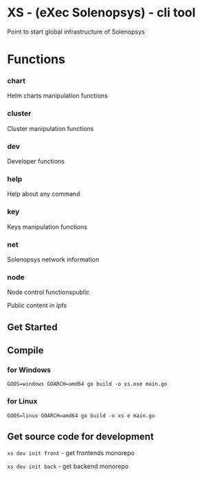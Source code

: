 # XS - (eXec Solenopsys) - cli tool

Point to start global infrastructure of Solenopsys

# Functions

### chart

Helm charts manipulation functions

### cluster

Cluster manipulation functions

### dev

Developer functions

### help

Help about any command

### key

Keys manipulation functions

### net

Solenopsys network information

### node

Node control functionspublic

Public content in ipfs

## Get Started

## Compile

### for Windows

`GOOS=windows GOARCH=amd64 go build -o xs.exe main.go`

### for Linux

`GOOS=linux GOARCH=amd64 go build -o xs e main.go`

## Get source code for development

`xs dev init front` - get frontends monorepo

`xs dev init back` - get backend monorepo
